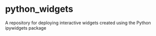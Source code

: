 # python_widgets
A repository for deploying interactive widgets created using the Python ipywidgets package

